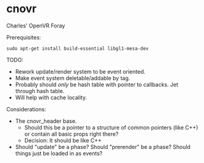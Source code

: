 # cnovr
Charles' OpenVR Foray

Prerequisites:

`
sudo apt-get install build-essential libgl1-mesa-dev
`

TODO:
 * Rework update/render system to be event oriented.
 * Make event system deletable/addable by tag.
 * Probably should *only* be hash table with pointer to callbacks.  Jet through hash table.
 * Will help with cache locality.


Considerations:
 * The cnovr_header base.
   * Should this be a pointer to a structure of common pointers (like C++) or contain all basic props right there?
   * Decision: It should be like C++
 * Should "update" be a phase?  Should "prerender" be a phase?  Should things just be loaded in as events?
